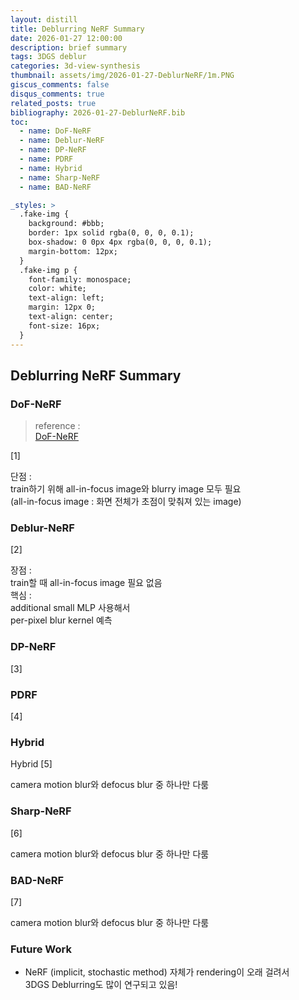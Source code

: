 ```yaml
---
layout: distill
title: Deblurring NeRF Summary
date: 2026-01-27 12:00:00
description: brief summary
tags: 3DGS deblur
categories: 3d-view-synthesis
thumbnail: assets/img/2026-01-27-DeblurNeRF/1m.PNG
giscus_comments: false
disqus_comments: true
related_posts: true
bibliography: 2026-01-27-DeblurNeRF.bib
toc:
  - name: DoF-NeRF
  - name: Deblur-NeRF
  - name: DP-NeRF
  - name: PDRF
  - name: Hybrid
  - name: Sharp-NeRF
  - name: BAD-NeRF

_styles: >
  .fake-img {
    background: #bbb;
    border: 1px solid rgba(0, 0, 0, 0.1);
    box-shadow: 0 0px 4px rgba(0, 0, 0, 0.1);
    margin-bottom: 12px;
  }
  .fake-img p {
    font-family: monospace;
    color: white;
    text-align: left;
    margin: 12px 0;
    text-align: center;
    font-size: 16px;
  }
---
```


## Deblurring NeRF Summary

### DoF-NeRF

> reference :  
[DoF-NeRF](https://jseobyun.tistory.com/301)


<d-cite key="DofNeRF">[1]</d-cite>

단점 :  
train하기 위해 all-in-focus image와 blurry image 모두 필요  
(all-in-focus image : 화면 전체가 초점이 맞춰져 있는 image)

### Deblur-NeRF

<d-cite key="DeblurNeRF">[2]</d-cite>

장점 :  
train할 때 all-in-focus image 필요 없음  
핵심 :  
additional small MLP 사용해서  
per-pixel blur kernel 예측

### DP-NeRF

<d-cite key="DpNeRF">[3]</d-cite> 

### PDRF

<d-cite key="PDRF">[4]</d-cite>

### Hybrid

Hybrid <d-cite key="Hybrid">[5]</d-cite>

camera motion blur와 defocus blur 중 하나만 다룸

### Sharp-NeRF

<d-cite key="SharpNeRF">[6]</d-cite>

camera motion blur와 defocus blur 중 하나만 다룸

### BAD-NeRF

<d-cite key="BADNeRF">[7]</d-cite>

camera motion blur와 defocus blur 중 하나만 다룸

### Future Work

- NeRF (implicit, stochastic method) 자체가 rendering이 오래 걸려서  
3DGS Deblurring도 많이 연구되고 있음!